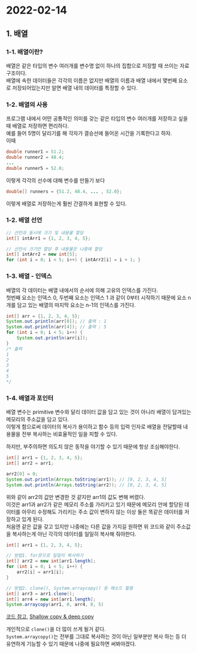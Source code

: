 # 2022-02-14

## 1. 배열

### 1-1. 배열이란?

배열은 같은 타입의 변수 여러개를 변수명 없이 하나의 집합으로 저장할 때 쓰이는 자료구조이다.  
배열에 속한 데이터들은 각각의 이름은 없지만 배열의 이름과 배열 내에서 몇번째 요소로 저장되어있는지만 알면 배열 내의 데이터를 특정할 수 있다.

### 1-2. 배열의 사용

프로그램 내에서 어떤 공통적인 의미를 갖는 같은 타입의 변수 여러개를 저장하고 싶을 때 배열로 저장하면 편리하다.  
예를 들어 5명이 달리기를 해 각자가 결승선에 들어온 시간을 기록한다고 하자.  
이때

```java
double runner1 = 51.2;
double runner2 = 48.4;
...
double runner5 = 52.0;
```

이렇게 각각의 선수에 대해 변수를 만들기 보다

```java
double[] runners = {51.2, 48.4, ... , 52.0};
```

이렇게 배열로 저장하는게 훨씬 간결하게 표현할 수 있다.

### 1-2. 배열 선언

```java
// 선언과 동시에 크기 및 내용물 할당
int[] intArr1 = {1, 2, 3, 4, 5};

// 선언시 크기만 할당 후 내용물은 나중에 할당
int[] intArr2 = new int[5];
for (int i = 0; i < 5; i++) { intArr2[i] = i + 1; }
```

### 1-3. 배열 - 인덱스

배열의 각 데이터는 배열 내에서의 순서에 의해 고유의 인덱스를 가진다.  
첫번째 요소는 인덱스 0, 두번째 요소는 인덱스 1 과 같이 0부터 시작하기 때문에 요소 n개를 담고 있는 배열의 마지막 요소는 n-1의 인덱스를 가진다.

```java
int[] arr = {1, 2, 3, 4, 5};
System.out.println(arr[0]); // 출력 : 1
System.out.println(arr[4]); // 출력 : 5
for (int i = 0; i < 5; i++) {
    System.out.println(arr[i]);
}
/* 출력
1
2
3
4
5
*/
```

### 1-4. 배열과 포인터

배열 변수는 primitive 변수와 달리 데이터 값을 담고 있는 것이 아니라 배열이 담겨있는 메모리의 주소값을 담고 있다.  
이렇게 함으로써 데이터의 복사가 용이하고 함수 등의 입력 인자로 배열을 전달할때 내용물을 전부 복사하는 비효율적인 일을 피할 수 있다.

하지만, 부주의하면 의도치 않은 동작을 야기할 수 있기 때문에 항상 조심해야한다.

```java
int[] arr1 = {1, 2, 3, 4, 5};
int[] arr2 = arr1;

arr2[0] = 0;
System.out.println(Arrays.toString(arr1)); // [0, 2, 3, 4, 5]
System.out.println(Arrays.toString(arr2)); // [0, 2, 3, 4, 5]
```

위와 같이 arr2의 값만 변경한 것 같지만 arr1의 값도 변해 버렸다.  
이것은 arr1과 arr2가 같은 메모리 주소를 가리키고 있기 때문에 메모리 안에 할당된 데이터를 아무리 수정해도 가리키는 주소 값이 변하지 않는 이상 둘은 똑같은 데이터를 저장하고 있게 된다.  
처음엔 같은 값을 갖고 있지만 나중에는 다른 값을 가지길 원하면 위 코드와 같이 주소값을 복사하는게 아닌 각각의 데이터를 일일히 복사해 줘야한다.

```java
int[] arr1 = {1, 2, 3, 4, 5};

// 방법1. for문으로 일일이 복사하기
int[] arr2 = new int[arr1.length];
for (int i = 0; i < 5; i++) {
    arr2[i] = arr1[i];
}

// 방법2. clone(), System.arraycopy() 등 메소드 활용
int[] arr3 = arr1.clone();
int[] arr4 = new int[arr1.length];
System.arraycopy(arr1, 0, arr4, 0, 5)
```

[코드 참고](https://www.delftstack.com/howto/java/java-deep-copy-array/#:~:text=Deep%20Copy%20an%20Array%20Using%20the%20Arrays.,-copyOf%20Command%20in&text=Below%2C%20we%20use%20the%20copyOf,The%20output%20shows%20the%20result.), [Shallow copy & deep copy](https://www.geeksforgeeks.org/difference-between-shallow-and-deep-copy-of-a-class/#:~:text=Shallow%20Copy%20stores%20the%20references,object%20in%20the%20original%20object.)

개인적으로 `clone()`을 더 많이 쓰게 될거 같다.  
`System.arraycopy()`는 전부를 그대로 복사하는 것이 아닌 일부분만 복사 하는 등 더 유연하게 기능할 수 있기 때문에 나중에 필요하면 써봐야겠다.
